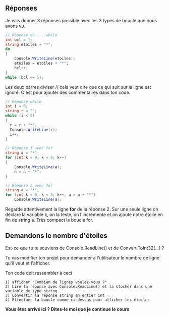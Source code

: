 ## Réponses

Je vais donner 3 réponses possible avec les 3 types de boucle que nous avons vu.

```C#
// Réponse do ... while
int bcl = 1;
string etoiles = "*";
do
{
    Console.WriteLine(etoiles);
    etoiles = etoiles + "*";
    bcl++;
}
while (bcl <= 5);
```
Les deux barres diviser // cela veut dire que ce qui suit sur la ligne est ignoré. C'est pour ajouter des commentaires dans ton code.
```C#
// Réponse while
int i = 0;
string r = "";
while (i < 5)
{
  r = r + "*";
  Console.WriteLine(r);
  i++;
}
```
```C#
// Réponse 1 avec for
string a = "*";
for (int k = 0; k < 5; k++)
{
    Console.WriteLine(a);
    a = a + "*";
}
```
```C#
// Réponse 2 avec for
string a = "*";
for (int k = 0; k < 5; k++, a = a + "*")
    Console.WriteLine(a);
```
Regarde attentivement la ligne **for** de la réponse 2. Sur une seule ligne on déclare la variable k, on la teste, on l'incrémente et on ajoute notre étoile en fin de string a. Très compact la boucle for.

## Demandons le nombre d'étoiles
Est-ce que tu te souviens de Console.ReadLine() et de Convert.ToInt32(...) ?

Tu vas modifier ton projet pour demander à l'utilisateur le nombre de ligne qu'il veut et l'afficher.

Ton code doit ressembler à ceci
```
1) afficher "Combien de lignes voulez-vous ?"
2) Lire la réponse avec Console.ReadLine() et la stocker dans une variable de type string
3) Convertir la réponse string en entier int
4) Effectuer la boucle comme ci-dessus pour afficher les étoiles
```

**Vous êtes arrivé ici ? Dites-le moi que je continue le cours**
